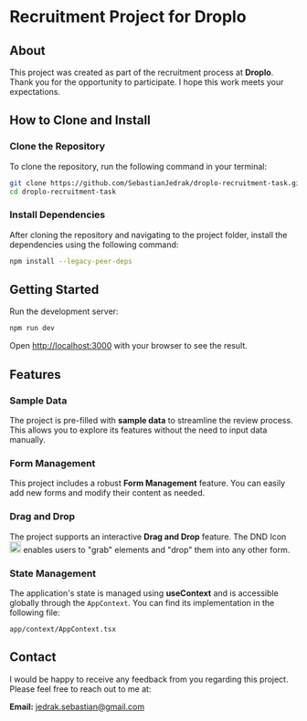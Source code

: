 # Recruitment Project for Droplo

## About

This project was created as part of the recruitment process at <b>Droplo</b>. Thank you for the opportunity to participate. I hope this work meets your expectations.

## How to Clone and Install

### Clone the Repository

To clone the repository, run the following command in your terminal:

```bash
git clone https://github.com/SebastianJedrak/droplo-recruitment-task.git
cd droplo-recruitment-task
```

### Install Dependencies

After cloning the repository and navigating to the project folder, install the dependencies using the following command:

```bash
npm install --legacy-peer-deps
```

## Getting Started

Run the development server:

```bash
npm run dev
```

Open [http://localhost:3000](http://localhost:3000) with your browser to see the result.

## Features

### Sample Data

The project is pre-filled with **sample data** to streamline the review process. This allows you to explore its features without the need to input data manually.

### Form Management

This project includes a robust **Form Management** feature. You can easily add new forms and modify their content as needed.

### Drag and Drop

The project supports an interactive **Drag and Drop** feature. The DND Icon <img src="https://github.com/user-attachments/assets/0726c372-6ff6-43d8-9634-a5ed41c6d4d9" width="20px" height="20px"/> enables users to "grab" elements and "drop" them into any other form.

### State Management

The application's state is managed using **useContext** and is accessible globally through the `AppContext`. You can find its implementation in the following file:  

```plaintext
app/context/AppContext.tsx
```

## Contact

I would be happy to receive any feedback from you regarding this project. Please feel free to reach out to me at:

**Email:** [jedrak.sebastian@gmail.com](mailto:jedrak.sebastian@gmail.com)

